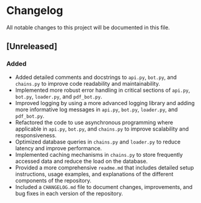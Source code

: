 # Changelog

All notable changes to this project will be documented in this file.

## [Unreleased]

### Added
- Added detailed comments and docstrings to `api.py`, `bot.py`, and `chains.py` to improve code readability and maintainability.
- Implemented more robust error handling in critical sections of `api.py`, `bot.py`, `loader.py`, and `pdf_bot.py`.
- Improved logging by using a more advanced logging library and adding more informative log messages in `api.py`, `bot.py`, `loader.py`, and `pdf_bot.py`.
- Refactored the code to use asynchronous programming where applicable in `api.py`, `bot.py`, and `chains.py` to improve scalability and responsiveness.
- Optimized database queries in `chains.py` and `loader.py` to reduce latency and improve performance.
- Implemented caching mechanisms in `chains.py` to store frequently accessed data and reduce the load on the database.
- Provided a more comprehensive `readme.md` that includes detailed setup instructions, usage examples, and explanations of the different components of the repository.
- Included a `CHANGELOG.md` file to document changes, improvements, and bug fixes in each version of the repository.

